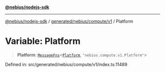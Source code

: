 [**@nebius/nodejs-sdk**](../../../../../README.md)

---

[@nebius/nodejs-sdk](../../../../../README.md) / [generated/nebius/compute/v1](../README.md) / Platform

# Variable: Platform

> **Platform**: [`MessageFns`](../../../../../runtime/protos/core/interfaces/MessageFns.md)\<[`Platform`](../interfaces/Platform.md), `"nebius.compute.v1.Platform"`\>

Defined in: src/generated/nebius/compute/v1/index.ts:11489
